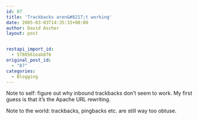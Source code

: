 ```yaml
---
id: 87
title: 'Trackbacks aren&#8217;t working'
date: 2005-03-03T14:35:33+00:00
author: David Ascher
layout: post


restapi_import_id:
  - 5780561eab8f6
original_post_id:
  - "87"
categories:
  - Blogging
---
```

Note to self: figure out why inbound trackbacks don&#8217;t seem to work. My first guess is that it&#8217;s the Apache URL rewriting.

Note to the world: trackbacks, pingbacks etc. are still way too obtuse.